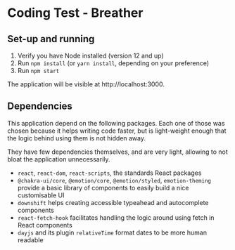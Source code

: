 # Coding Test - Breather

## Set-up and running

1. Verify you have Node installed (version 12 and up)
2. Run `npm install` (or `yarn install`, depending on your preference)
3. Run `npm start`

The application will be visible at http://localhost:3000.

## Dependencies

This application depend on the following packages. Each one of those was chosen because it helps writing code faster, but is light-weight enough that the logic behind using them is not hidden away.

They have few dependencies themselves, and are very light, allowing to not bloat the application unnecessarily.

* `react`, `react-dom`, `react-scripts`, the standards React packages
* `@chakra-ui/core`, `@emotion/core`, `@emotion/styled`, `emotion-theming` provide a basic library of components to easily build a nice customisable UI 
* `downshift` helps creating accessible typeahead and autocomplete components
* `react-fetch-hook` facilitates handling the logic around using fetch in React components
* `dayjs` and its plugin `relativeTime` format dates to be more human readable


